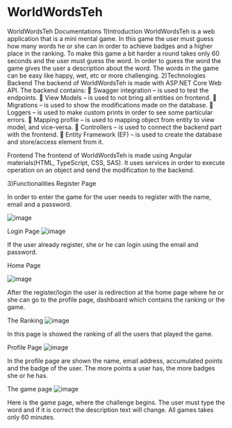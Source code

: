 # WorldWordsTeh

WorldWordsTeh Documentations
1)Introduction
WorldWordsTeh is a web application that is a mini mental game. In this game the user must guess how many words he or she can in order to achieve badges and a higher place in the ranking. To make this game a bit harder a round takes only 60 seconds and the user must guess the word. In order to guess the word the game gives the user a description about the word. The words in the game can be easy like happy, wet, etc or more challenging. 
2)Technologies 
Backend 
	The backend of WorldWordsTeh is made with ASP.NET Core Web API. 
The backend contains:
	Swagger integration – is used to test the endpoints. 
	View Models – is used to not bring all entities on frontend.
	Migrations – is used to show the modifications made on the database.
	Loggers – is used to make custom prints in order to see some particular errors.
	Mapping profile – is used to mapping object from entity to view model, and vice-versa.
	Controllers – is used to connect the backend part with the frontend.
	Entity Framework (EF) – is used to create the database and store/access element from it. 

Frontend
The frontend of WorldWordsTeh is made using Angular materials(HTML, TypeScript, CSS, SAS). It uses services in order to execute operation on an object and send the modification to the backend.



3)Functionalities 
Register Page
 
In order to enter the game for the user needs to register with the name, email and a password.



![image](https://user-images.githubusercontent.com/74797999/231413793-ee833157-2859-4d66-b42d-fe1a62697e6b.png)




Login Page
![image](https://user-images.githubusercontent.com/74797999/231413868-20e0664e-33b1-4847-a870-4eea809ca78b.png)


 

If the user already register, she or he can login using the email and password.







Home Page
 
 ![image](https://user-images.githubusercontent.com/74797999/231413940-88dfac4b-3db8-40e3-8f44-4a40df533416.png)

After the register/login the user is redirection at the home page where he or she can go to the profile page, dashboard which contains the ranking or the game.










The Ranking
 ![image](https://user-images.githubusercontent.com/74797999/231413996-c0f7d330-999a-4e4a-8648-8b3fb55b892e.png)

In this page is showed the ranking of all the users that played the game.












Profile Page
![image](https://user-images.githubusercontent.com/74797999/231414052-a805efb5-194c-4af8-8d23-4082f6da0468.png)

 
In the profile page are shown the name, email address, accumulated points and the badge of the user. The more points a user has, the more badges she or he has.








The game page
 ![image](https://user-images.githubusercontent.com/74797999/231414120-475fe082-5f51-47d4-adbe-f5f5da620934.png)

Here is the game page, where the challenge begins. The user must type the word and if it is correct the description text will change. All games takes only 60 minutes.  

